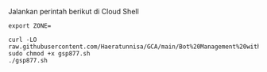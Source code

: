 Jalankan perintah berikut di Cloud Shell
```
export ZONE=
```
```
curl -LO raw.githubusercontent.com/Haeratunnisa/GCA/main/Bot%20Management%20with%20Google%20Cloud%20Armor%20and%20reCAPTCHA/gsp877.sh
sudo chmod +x gsp877.sh
./gsp877.sh
